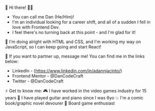 👋 Hi there! 👨‍💻

 - You can call me Dan (He/Him)!
 - I'm an individual looking for a career shift, and all of a sudden I fell in love with Frontend Dev. 
 - I feel there's no turning back at this point - and I'm glad for it!

🌱 I'm doing alright with HTML and CSS, and I'm working my way on JavaScript, so I can keep going and start React!

💞️ If you want to partner up, message me! You can find me in the links below:
 - LinkedIn - (https://www.linkedin.com/in/adannjacinto/)
 - Frontend Mentor - @DanCodeCraft
 - Twitter - @DanCodeCraft

⚡ Get to know me: 
🎮 I have worked in the video games industry for 15 years
🎸 I have played guitar and piano since I was 6yo
💥 I'm a comic book/graphic novel devourer
🎲 Board game enthusiast

